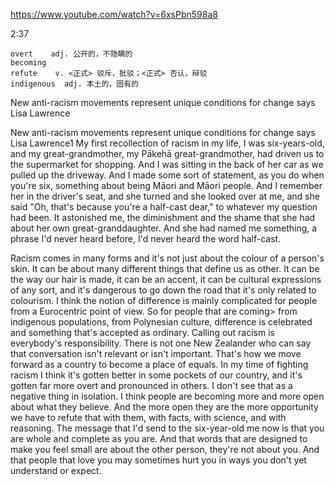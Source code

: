 https://www.youtube.com/watch?v=6xsPbn598a8

2:37

```  
overt    adj. 公开的，不隐瞒的
becoming    
refute    v. <正式> 驳斥，批驳；<正式> 否认，辩驳
indigenous  adj. 本土的，固有的
```

New anti-racism movements represent unique conditions for change says Lisa Lawrence

New anti-racism movements represent unique conditions for change says Lisa Lawrence1 My first recollection of racism in my life, I was six-years-old, and my great-grandmother, my Pākehā&nbsp;great-grandmother, had driven us to the supermarket for shopping. And I was sitting in the back of her car as we pulled up the driveway. And I made some sort of statement, as you do when you're six, something about being Māori and Māori people. And I remember her in the driver's seat, and she turned and she looked over at me, and she said "Oh, that's because you're a half-cast dear," to whatever my question had been. It astonished me, the diminishment and the shame that she had about her own great-granddaughter. And she had named me something, a phrase I'd never heard before, I'd never heard the word half-cast. 

Racism comes in many forms and it's not just about the colour of a person's skin. It can be about many different things that define us as other. It can be the way our hair is made, it can be an accent, it can be cultural expressions of any sort, and it's dangerous to go down the road that it's only related to colourism. I think the notion of difference is mainly complicated for people from a Eurocentric point of view. So for people that are coming&gt; from indigenous populations, from Polynesian culture, difference is celebrated and something that's accepted as ordinary. Calling out racism is everybody's responsibility. There is not one New Zealander who can say that conversation isn't relevant or isn't important. That's how we move forward as a country to become a place of equals. In my time of fighting racism I think it's gotten better in some pockets of our country, and it's gotten far more overt and pronounced in others. I don't see that as a negative thing in isolation. I think people are becoming more and more open about what they believe. And the more open they are the more opportunity we have to refute that with them, with facts, with science, and with reasoning. The message that I'd send to the six-year-old me now is that you are whole and complete as you are. And that words that are designed to make you feel small are about the other person, they're not about you. And that people that love you may sometimes hurt you in ways you don't yet understand or expect. 
